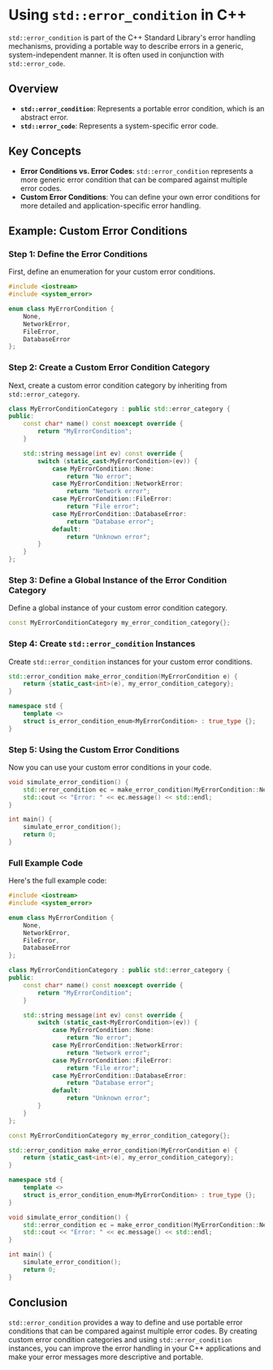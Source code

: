 # Using `std::error_condition` in C++

`std::error_condition` is part of the C++ Standard Library's error handling mechanisms, providing a portable way to describe errors in a generic, system-independent manner. It is often used in conjunction with `std::error_code`.

## Overview

- **`std::error_condition`**: Represents a portable error condition, which is an abstract error.
- **`std::error_code`**: Represents a system-specific error code.

## Key Concepts

- **Error Conditions vs. Error Codes**: `std::error_condition` represents a more generic error condition that can be compared against multiple error codes.
- **Custom Error Conditions**: You can define your own error conditions for more detailed and application-specific error handling.

## Example: Custom Error Conditions

### Step 1: Define the Error Conditions

First, define an enumeration for your custom error conditions.

```cpp
#include <iostream>
#include <system_error>

enum class MyErrorCondition {
    None,
    NetworkError,
    FileError,
    DatabaseError
};
```

### Step 2: Create a Custom Error Condition Category

Next, create a custom error condition category by inheriting from `std::error_category`.

```cpp
class MyErrorConditionCategory : public std::error_category {
public:
    const char* name() const noexcept override {
        return "MyErrorCondition";
    }

    std::string message(int ev) const override {
        switch (static_cast<MyErrorCondition>(ev)) {
            case MyErrorCondition::None:
                return "No error";
            case MyErrorCondition::NetworkError:
                return "Network error";
            case MyErrorCondition::FileError:
                return "File error";
            case MyErrorCondition::DatabaseError:
                return "Database error";
            default:
                return "Unknown error";
        }
    }
};
```

### Step 3: Define a Global Instance of the Error Condition Category

Define a global instance of your custom error condition category.

```cpp
const MyErrorConditionCategory my_error_condition_category{};
```

### Step 4: Create `std::error_condition` Instances

Create `std::error_condition` instances for your custom error conditions.

```cpp
std::error_condition make_error_condition(MyErrorCondition e) {
    return {static_cast<int>(e), my_error_condition_category};
}

namespace std {
    template <>
    struct is_error_condition_enum<MyErrorCondition> : true_type {};
}
```

### Step 5: Using the Custom Error Conditions

Now you can use your custom error conditions in your code.

```cpp
void simulate_error_condition() {
    std::error_condition ec = make_error_condition(MyErrorCondition::NetworkError);
    std::cout << "Error: " << ec.message() << std::endl;
}

int main() {
    simulate_error_condition();
    return 0;
}
```

### Full Example Code

Here's the full example code:

```cpp
#include <iostream>
#include <system_error>

enum class MyErrorCondition {
    None,
    NetworkError,
    FileError,
    DatabaseError
};

class MyErrorConditionCategory : public std::error_category {
public:
    const char* name() const noexcept override {
        return "MyErrorCondition";
    }

    std::string message(int ev) const override {
        switch (static_cast<MyErrorCondition>(ev)) {
            case MyErrorCondition::None:
                return "No error";
            case MyErrorCondition::NetworkError:
                return "Network error";
            case MyErrorCondition::FileError:
                return "File error";
            case MyErrorCondition::DatabaseError:
                return "Database error";
            default:
                return "Unknown error";
        }
    }
};

const MyErrorConditionCategory my_error_condition_category{};

std::error_condition make_error_condition(MyErrorCondition e) {
    return {static_cast<int>(e), my_error_condition_category};
}

namespace std {
    template <>
    struct is_error_condition_enum<MyErrorCondition> : true_type {};
}

void simulate_error_condition() {
    std::error_condition ec = make_error_condition(MyErrorCondition::NetworkError);
    std::cout << "Error: " << ec.message() << std::endl;
}

int main() {
    simulate_error_condition();
    return 0;
}
```

## Conclusion

`std::error_condition` provides a way to define and use portable error conditions that can be compared against multiple error codes. By creating custom error condition categories and using `std::error_condition` instances, you can improve the error handling in your C++ applications and make your error messages more descriptive and portable.
